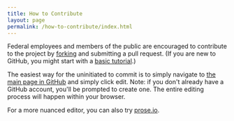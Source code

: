 ```yaml
---
title: How to Contribute
layout: page
permalink: /how-to-contribute/index.html
---
```


Federal employees and members of the public are encouraged to contribute to the project by [forking](https://help.github.com/articles/fork-a-repo) and submitting a pull request. (If you are new to GitHub, you might start with a [basic tutorial](https://help.github.com/articles/set-up-git).) 

The easiest way for the uninitiated to commit is to simply navigate to [the main page in GitHub](https://github.com/benbalter/open-source-for-government/blob/gh-pages/index.md) and simply click edit. Note: if you don't already have a GitHub account, you'll be prompted to create one. The entire editing process will happen within your browser.

For a more nuanced editor, you can also try [prose.io](http://prose.io).